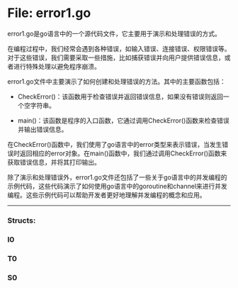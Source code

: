 # File: error1.go

error1.go是go语言中的一个源代码文件，它主要用于演示和处理错误的方式。

在编程过程中，我们经常会遇到各种错误，如输入错误、连接错误、权限错误等。对于这些错误，我们需要采取一些措施，比如捕获错误并向用户提供错误信息，或者进行特殊处理以避免程序崩溃。

error1.go文件中主要演示了如何创建和处理错误的方法。其中的主要函数包括：

- CheckError()：该函数用于检查错误并返回错误信息，如果没有错误则返回一个空字符串。

- main()：该函数是程序的入口函数，它通过调用CheckError()函数来检查错误并输出错误信息。

在CheckError()函数中，我们使用了go语言中的error类型来表示错误，当发生错误时返回相应的error对象。在main()函数中，我们通过调用CheckError()函数来获取错误信息，并将其打印输出。

除了演示和处理错误外，error1.go文件还包括了一些关于go语言中的并发编程的示例代码，这些代码演示了如何使用go语言中的goroutine和channel来进行并发编程。这些示例代码可以帮助开发者更好地理解并发编程的概念和应用。




---

### Structs:

### I0





### T0





### S0





